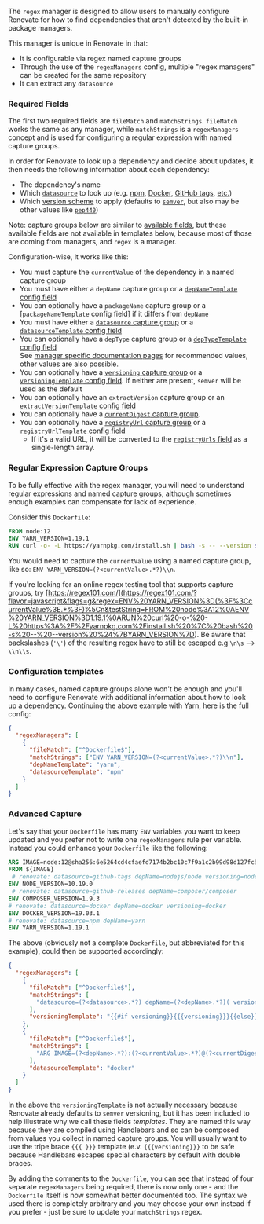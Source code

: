 The `regex` manager is designed to allow users to manually configure Renovate for how to find dependencies that aren't detected by the built-in package managers.

This manager is unique in Renovate in that:

- It is configurable via regex named capture groups
- Through the use of the `regexManagers` config, multiple "regex managers" can be created for the same repository
- It can extract any `datasource`

### Required Fields

The first two required fields are `fileMatch` and `matchStrings`. `fileMatch` works the same as any manager, while `matchStrings` is a `regexManagers` concept and is used for configuring a regular expression with named capture groups.

In order for Renovate to look up a dependency and decide about updates, it then needs the following information about each dependency:

- The dependency's name
- Which [`datasource`](https://docs.renovatebot.com/modules/datasource/#supported-datasources) to look up (e.g. [npm](https://docs.renovatebot.com/modules/datasource/#npm-datasource), [Docker](https://docs.renovatebot.com/modules/datasource/#docker-datasource), [GitHub tags](https://docs.renovatebot.com/modules/datasource/#github-tags-datasource), [etc.](https://docs.renovatebot.com/modules/datasource/#supported-datasources))
- Which [version scheme](https://docs.renovatebot.com/modules/versioning/#supported-versioning) to apply (defaults to [`semver`](https://docs.renovatebot.com/modules/versioning/#semantic-versioning), but also may be other values like [`pep440`](https://docs.renovatebot.com/modules/versioning/#pep440-versioning))

Note: capture groups below are similar to [available fields](https://docs.renovatebot.com/templates/#other-available-fields), but these available fields are not available in templates below, because most of those are coming from managers, and `regex` is a manager.

Configuration-wise, it works like this:

- You must capture the `currentValue` of the dependency in a named capture group
- You must have either a `depName` capture group or a [`depNameTemplate` config field](https://docs.renovatebot.com/configuration-options/#depnametemplate)
- You can optionally have a `packageName` capture group or a [`packageNameTemplate` config field] if it differs from `depName`
- You must have either a [`datasource` capture group](https://docs.renovatebot.com/modules/datasource/#supported-datasources) or a [`datasourceTemplate` config field](https://docs.renovatebot.com/configuration-options/#datasourcetemplate)
- You can optionally have a `depType` capture group or a [`depTypeTemplate` config field](https://docs.renovatebot.com/configuration-options/#deptypetemplate)  
  See [manager specific documentation pages](https://docs.renovatebot.com/modules/manager/#supported-managers) for recommended values, other values are also possible.
- You can optionally have a [`versioning` capture group](https://docs.renovatebot.com/modules/versioning/#supported-versioning) or a [`versioningTemplate` config field](https://docs.renovatebot.com/configuration-options/#versioningtemplate). If neither are present, `semver` will be used as the default
- You can optionally have an `extractVersion` capture group or an [`extractVersionTemplate` config field](https://docs.renovatebot.com/configuration-options/#extractversiontemplate)
- You can optionally have a [`currentDigest` capture group](https://docs.renovatebot.com/configuration-options/#digest).
- You can optionally have a [`registryUrl` capture group](https://docs.renovatebot.com/configuration-options/#registryurls) or a [`registryUrlTemplate` config field](https://docs.renovatebot.com/configuration-options/#registryurltemplate)
  - If it's a valid URL, it will be converted to the [`registryUrls` field](https://docs.renovatebot.com/configuration-options/#registryurls) as a single-length array.

### Regular Expression Capture Groups

To be fully effective with the regex manager, you will need to understand regular expressions and named capture groups, although sometimes enough examples can compensate for lack of experience.

Consider this `Dockerfile`:

```Dockerfile
FROM node:12
ENV YARN_VERSION=1.19.1
RUN curl -o- -L https://yarnpkg.com/install.sh | bash -s -- --version ${YARN_VERSION}
```

You would need to capture the `currentValue` using a named capture group, like so: `ENV YARN_VERSION=(?<currentValue>.*?)\\n`.

If you're looking for an online regex testing tool that supports capture groups, try [https://regex101.com/](<https://regex101.com/?flavor=javascript&flags=g&regex=ENV%20YARN_VERSION%3D(%3F%3CcurrentValue%3E.*%3F)%5Cn&testString=FROM%20node%3A12%0AENV%20YARN_VERSION%3D1.19.1%0ARUN%20curl%20-o-%20-L%20https%3A%2F%2Fyarnpkg.com%2Finstall.sh%20%7C%20bash%20-s%20--%20--version%20%24%7BYARN_VERSION%7D>).
Be aware that backslashes (`'\'`) of the resulting regex have to still be escaped e.g `\n\s` --> `\\n\\s`.

### Configuration templates

In many cases, named capture groups alone won't be enough and you'll need to configure Renovate with additional information about how to look up a dependency. Continuing the above example with Yarn, here is the full config:

```json
{
  "regexManagers": [
    {
      "fileMatch": ["^Dockerfile$"],
      "matchStrings": ["ENV YARN_VERSION=(?<currentValue>.*?)\\n"],
      "depNameTemplate": "yarn",
      "datasourceTemplate": "npm"
    }
  ]
}
```

### Advanced Capture

Let's say that your `Dockerfile` has many `ENV` variables you want to keep updated and you prefer not to write one `regexManagers` rule per variable. Instead you could enhance your `Dockerfile` like the following:

```Dockerfile
ARG IMAGE=node:12@sha256:6e5264cd4cfaefd7174b2bc10c7f9a1c2b99d98d127fc57a802d264da9fb43bd
FROM ${IMAGE}
 # renovate: datasource=github-tags depName=nodejs/node versioning=node
ENV NODE_VERSION=10.19.0
 # renovate: datasource=github-releases depName=composer/composer
ENV COMPOSER_VERSION=1.9.3
# renovate: datasource=docker depName=docker versioning=docker
ENV DOCKER_VERSION=19.03.1
# renovate: datasource=npm depName=yarn
ENV YARN_VERSION=1.19.1
```

The above (obviously not a complete `Dockerfile`, but abbreviated for this example), could then be supported accordingly:

```json
{
  "regexManagers": [
    {
      "fileMatch": ["^Dockerfile$"],
      "matchStrings": [
        "datasource=(?<datasource>.*?) depName=(?<depName>.*?)( versioning=(?<versioning>.*?))?\\sENV .*?_VERSION=(?<currentValue>.*)\\s"
      ],
      "versioningTemplate": "{{#if versioning}}{{{versioning}}}{{else}}semver{{/if}}"
    },
    {
      "fileMatch": ["^Dockerfile$"],
      "matchStrings": [
        "ARG IMAGE=(?<depName>.*?):(?<currentValue>.*?)@(?<currentDigest>sha256:[a-f0-9]+)s"
      ],
      "datasourceTemplate": "docker"
    }
  ]
}
```

In the above the `versioningTemplate` is not actually necessary because Renovate already defaults to `semver` versioning, but it has been included to help illustrate why we call these fields _templates_. They are named this way because they are compiled using Handlebars and so can be composed from values you collect in named capture groups. You will usually want to use the tripe brace `{{{ }}}` template (e.v. `{{{versioning}}}` to be safe because Handlebars escapes special characters by default with double braces.

By adding the comments to the `Dockerfile`, you can see that instead of four separate `regexManagers` being required, there is now only one - and the `Dockerfile` itself is now somewhat better documented too. The syntax we used there is completely arbitrary and you may choose your own instead if you prefer - just be sure to update your `matchStrings` regex.

